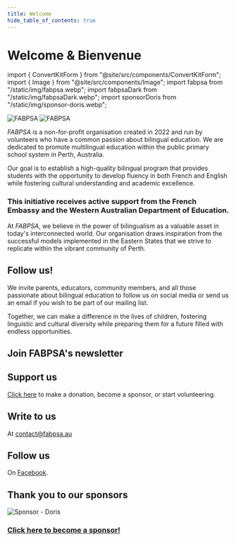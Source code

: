 ```yaml
---
title: Welcome
hide_table_of_contents: true
---
```


# Welcome & Bienvenue

import { ConvertKitForm } from "@site/src/components/ConvertKitForm";
import { Image } from "@site/src/components/Image";
import fabpsa from "/static/img/fabpsa.webp";
import fabpsaDark from "/static/img/fabpsaDark.webp";
import sponsorDoris from "/static/img/sponsor-doris.webp";

<Image className="lightOnly" src={fabpsa} alt="FABPSA" width={250} height={318} />

<Image className="darkOnly" src={fabpsaDark} alt="FABPSA" width={250} height={318} />

<div style={{ marginTop: "48px" }} />

<em>FABPSA</em> is a non-for-profit organisation created in 2022 and run by volunteers who have a common passion about bilingual education. We are dedicated to promote multilingual education within the public primary school system in Perth, Australia.

Our goal is to establish a high-quality bilingual program that provides students with the opportunity to develop fluency in both French and English while fostering cultural understanding and academic excellence.

<div style={{ marginTop: "48px" }} className="textCenter">

### This initiative receives active support from the French Embassy and the Western Australian Department of Education.

</div>

<div style={{ marginTop: "48px" }} />

At <em>FABPSA</em>, we believe in the power of bilingualism as a valuable asset in today's interconnected world. Our organisation draws inspiration from the successful models implemented in the Eastern States that we strive to replicate within the vibrant community of Perth.

<div style={{ marginTop: "48px" }} className="frame">

## Follow us!

We invite parents, educators, community members, and all those passionate about bilingual education to follow us on social media or send us an email if you wish to be part of our mailing list.

Together, we can make a difference in the lives of children, fostering linguistic and cultural diversity while preparing them for a future filled with endless opportunities.

<div style={{ marginTop: "48px" }} />

<div className="textCenter">

## Join FABPSA's newsletter

<ConvertKitForm />

<div style={{ marginTop: "32px" }} />

## Support us

[Click here](supporting-us) to make a donation, become a sponsor, or start volunteering.

## Write to us

At contact@fabpsa.au

<div style={{ marginTop: "32px" }} />

## Follow us

On [Facebook](https://www.facebook.com/profile.php?id=100081751441463).

</div>

</div>

<div style={{ marginTop: "48px" }} />

## Thank you to our sponsors

<Image src={sponsorDoris} alt="Sponsor - Doris" width={600} height={274} />

<div style={{ maxWidth: "700px", margin: "32px auto" }} className="frame textCenter">

### [Click here to become a sponsor!](supporting-us)

</div>
